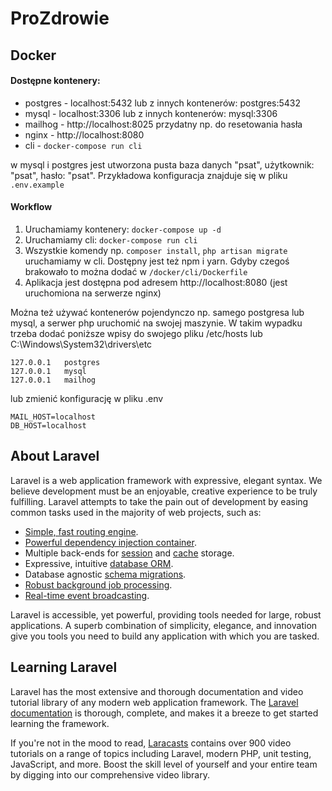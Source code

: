 # ProZdrowie

## Docker
#### Dostępne kontenery:
- postgres - localhost:5432 lub z innych kontenerów: postgres:5432
- mysql - localhost:3306 lub z innych kontenerów: mysql:3306
- mailhog - http://localhost:8025 przydatny np. do resetowania hasła
- nginx - http://localhost:8080
- cli - `docker-compose run cli`

w mysql i postgres jest utworzona pusta baza danych "psat", użytkownik: "psat", hasło: "psat".
Przykładowa konfiguracja znajduje się w pliku `.env.example`

#### Workflow
1. Uruchamiamy kontenery: `docker-compose up -d`
2. Uruchamiamy cli: `docker-compose run cli`
3. Wszystkie komendy np. `composer install`, `php artisan migrate` uruchamiamy w cli. Dostępny jest też npm i yarn. Gdyby czegoś brakowało to można dodać w `/docker/cli/Dockerfile`
4. Aplikacja jest dostępna pod adresem http://localhost:8080 (jest uruchomiona na serwerze nginx)

Można też używać kontenerów pojendynczo np. samego postgresa lub mysql, a serwer php uruchomić na swojej maszynie. 
W takim wypadku trzeba dodać poniższe wpisy do swojego pliku /etc/hosts lub C:\Windows\System32\drivers\etc
```
127.0.0.1   postgres
127.0.0.1   mysql
127.0.0.1   mailhog
```
lub zmienić konfigurację w pliku .env
```
MAIL_HOST=localhost
DB_HOST=localhost
```
## About Laravel
Laravel is a web application framework with expressive, elegant syntax. We believe development must be an enjoyable, creative experience to be truly fulfilling. Laravel attempts to take the pain out of development by easing common tasks used in the majority of web projects, such as:

- [Simple, fast routing engine](https://laravel.com/docs/routing).
- [Powerful dependency injection container](https://laravel.com/docs/container).
- Multiple back-ends for [session](https://laravel.com/docs/session) and [cache](https://laravel.com/docs/cache) storage.
- Expressive, intuitive [database ORM](https://laravel.com/docs/eloquent).
- Database agnostic [schema migrations](https://laravel.com/docs/migrations).
- [Robust background job processing](https://laravel.com/docs/queues).
- [Real-time event broadcasting](https://laravel.com/docs/broadcasting).

Laravel is accessible, yet powerful, providing tools needed for large, robust applications. A superb combination of simplicity, elegance, and innovation give you tools you need to build any application with which you are tasked.

## Learning Laravel

Laravel has the most extensive and thorough documentation and video tutorial library of any modern web application framework. The [Laravel documentation](https://laravel.com/docs) is thorough, complete, and makes it a breeze to get started learning the framework.

If you're not in the mood to read, [Laracasts](https://laracasts.com) contains over 900 video tutorials on a range of topics including Laravel, modern PHP, unit testing, JavaScript, and more. Boost the skill level of yourself and your entire team by digging into our comprehensive video library.

